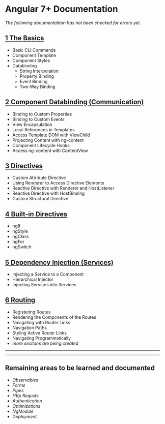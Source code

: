 # Angular 7+ Documentation
_The following documentatiton has not been checked for errors yet._

## [1 The Basics](./01.%20The%20Basics.md)
- Basic CLI Commands
- Component Template
- Component Styles
- Databinding
  - String Interpolation
  - Property Binding
  - Event Binding
  - Two-Way Binding

## [2 Component Databinding (Communication)](./02.%20Component%20Databinding%20(Communication).md)
- Binding to Custom Properties
- Binding to Custom Events
- View Encapsulation
- Local References in Templates
- Access Template DOM with ViewChild
- Projecting Content with ng-content
- Component Lifecycle Hooks
- Access ng-content with ContentView

## [3 Directives](./03.%20Directives.md)
- Custom Attribute Directive
- Using Renderer to Access Directive Elements
- Reactive Directive with Renderer and HostListener
- Reactive Directive with HostBinding
- Custom Structural Directive

## [4 Built-in Directives](./04.%20Built-in%20Directives.md)
- ngIf
- ngStyle
- ngClass
- ngFor
- ngSwitch

## [5 Dependency Injection (Services)](./05.%20Dependency%20Injection%20(Services).md)
- Injecting a Service to a Component
- Hierarchical Injector
- Injecting Services into Services

## [6 Routing](./06.%20Routing.md)
- Registering Routes
- Rendering the Components of the Routes
- Navigating with Router Links
- Navigation Paths
- Styling Active Router Links
- Navigating Programmatically
- _more sections are being created_

***
***

## Remaining areas to be learned and documented
- _Observables_
- _Forms_
- _Pipes_
- _Http Requsts_
- _Authentication_
- _Optimizations_
- _NgModule_
- _Deployment_

